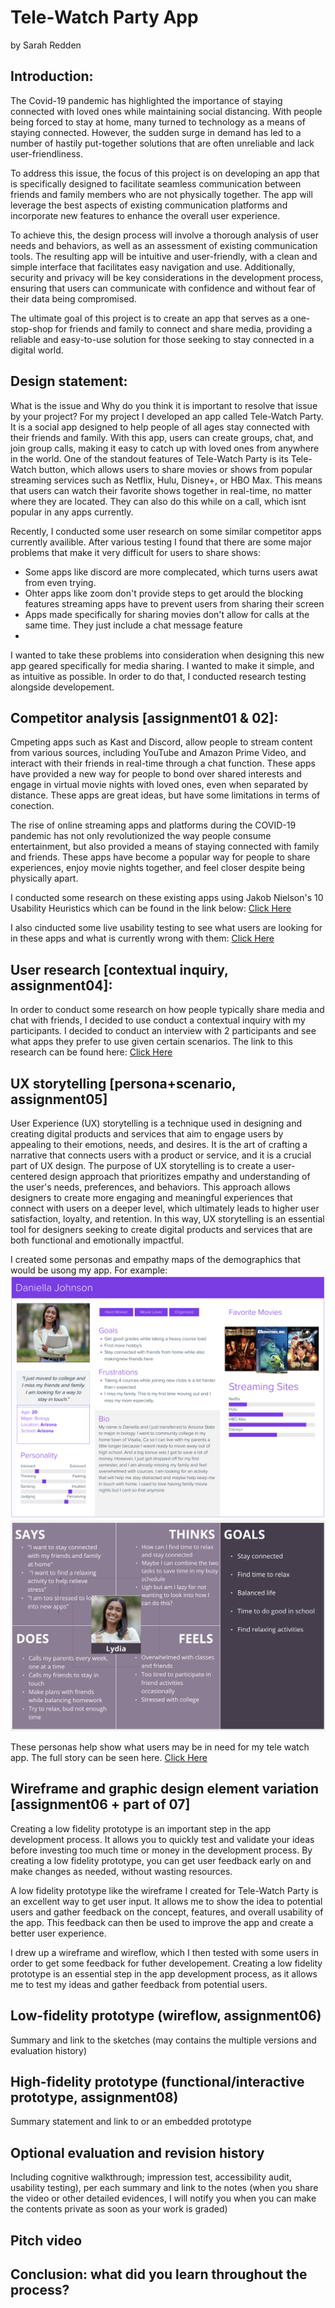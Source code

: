 # Tele-Watch Party App
by Sarah Redden

## Introduction: 

The Covid-19 pandemic has highlighted the importance of staying connected with loved ones while maintaining social distancing. With people being forced to stay at home, many turned to technology as a means of staying connected. However, the sudden surge in demand has led to a number of hastily put-together solutions that are often unreliable and lack user-friendliness.

To address this issue, the focus of this project is on developing an app that is specifically designed to facilitate seamless communication between friends and family members who are not physically together. The app will leverage the best aspects of existing communication platforms and incorporate new features to enhance the overall user experience.

To achieve this, the design process will involve a thorough analysis of user needs and behaviors, as well as an assessment of existing communication tools. The resulting app will be intuitive and user-friendly, with a clean and simple interface that facilitates easy navigation and use. Additionally, security and privacy will be key considerations in the development process, ensuring that users can communicate with confidence and without fear of their data being compromised.

The ultimate goal of this project is to create an app that serves as a one-stop-shop for friends and family to connect and share media, providing a reliable and easy-to-use solution for those seeking to stay connected in a digital world.




## Design statement: 
What is the issue and Why do you think it is important to resolve that issue by your project? 
For my project I developed an app called Tele-Watch Party. It is a social app designed to help people of all ages stay connected with their friends and family. With this app, users can create groups, chat, and join group calls, making it easy to catch up with loved ones from anywhere in the world. One of the standout features of Tele-Watch Party is its Tele-Watch button, which allows users to share movies or shows from popular streaming services such as Netflix, Hulu, Disney+, or HBO Max. This means that users can watch their favorite shows together in real-time, no matter where they are located. They can also do this while on a call, which isnt popular in any apps currently.

Recently, I conducted some user research on some similar competitor apps currently availible. After various testing I found that there are some major problems that make it very difficult for users to share shows:

* Some apps like discord are more complecated, which turns users awat from even trying.
* Ohter apps like zoom don't provide steps to get arould the blocking features streaming apps have to prevent users from sharing their screen
* Apps made specifically for sharing movies don't allow for calls at the same time. They just include a chat message feature
* 
I wanted to take these problems into consideration when designing this new app geared specifically for media sharing. I wanted to make it simple, and as intuitive as possible. In order to do that, I conducted research testing alongside developement.


## Competitor analysis [assignment01 & 02]:
Cmpeting apps such as Kast and Discord, allow people to stream content from various sources, including YouTube and Amazon Prime Video, and interact with their friends in real-time through a chat function. These apps have provided a new way for people to bond over shared interests and engage in virtual movie nights with loved ones, even when separated by distance. These apps are great ideas, but have some limitations in terms of conection.

The rise of online streaming apps and platforms during the COVID-19 pandemic has not only revolutionized the way people consume entertainment, but also provided a means of staying connected with family and friends. These apps have become a popular way for people to share experiences, enjoy movie nights together, and feel closer despite being physically apart.

I conducted some research on these existing apps using Jakob Nielson's 10 Usability Heuristics which can be found in the link below:
[Click Here](https://github.com/sarahsr6/DH110/tree/main/Assignments/assign_1)

I also cinducted some live usability testing to see what users are looking for in these apps and what is currently wrong with them:
[Click Here](https://github.com/sarahsr6/DH110/tree/main/Assignments/assign_2)


## User research [contextual inquiry, assignment04]:
In order to conduct some research on how people typically share media and chat with friends, I decided to use conduct a contextual inquiry with my participants. I decided to conduct an interview with 2 participants and see what apps they prefer to use given certain scenarios. The link to this research can be found here: 
[Click Here](https://github.com/sarahsr6/DH110/tree/main/Assignments/assign_3)



## UX storytelling [persona+scenario, assignment05]
User Experience (UX) storytelling is a technique used in designing and creating digital products and services that aim to engage users by appealing to their emotions, needs, and desires. It is the art of crafting a narrative that connects users with a product or service, and it is a crucial part of UX design. The purpose of UX storytelling is to create a user-centered design approach that prioritizes empathy and understanding of the user's needs, preferences, and behaviors. This approach allows designers to create more engaging and meaningful experiences that connect with users on a deeper level, which ultimately leads to higher user satisfaction, loyalty, and retention. In this way, UX storytelling is an essential tool for designers seeking to create digital products and services that are both functional and emotionally impactful.

I created some personas and empathy maps of the demographics that would be usong my app. For example:
![persona](Daniella.png)
![story map](D_emp.png)

These personas help show what users may be in need for my tele watch app. The full story can be seen here. [Click Here](https://github.com/sarahsr6/DH110/tree/main/Assignments/assign_4)


## Wireframe and graphic design element variation [assignment06 + part of 07]
Creating a low fidelity prototype is an important step in the app development process. It allows you to quickly test and validate your ideas before investing too much time or money in the development process. By creating a low fidelity prototype, you can get user feedback early on and make changes as needed, without wasting resources.

A low fidelity prototype like the wireframe I created for Tele-Watch Party is an excellent way to get user input. It allows me to show the idea to potential users and gather feedback on the concept, features, and overall usability of the app. This feedback can then be used to improve the app and create a better user experience.

I drew up a wireframe and wireflow, which I then tested with some users in order to get some feedback for futher developement. Creating a low fidelity prototype is an essential step in the app development process, as it allows me to test my ideas and gather feedback from potential users.




## Low-fidelity prototype (wireflow, assignment06)
Summary and link to the sketches (may contains the multiple versions and evaluation history)


## High-fidelity prototype (functional/interactive prototype, assignment08)
Summary statement and link to or an embedded prototype


## Optional evaluation and revision history 
Including cognitive walkthrough; impression test, accessibility audit, usability testing), per each summary and link to the notes (when you share the video or other detailed evidences, I will notify you when you can make the contents private as soon as your work is graded)


## Pitch video 


## Conclusion: what did you learn throughout the process?


